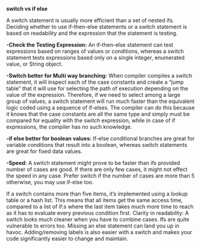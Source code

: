 **switch vs if else**

A switch statement is usually more efficient than a set of nested ifs. Deciding whether to use if-then-else statements or a switch statement is based on readability and the expression that the statement is testing.

**-Check the Testing Expression:** An if-then-else statement can test expressions based on ranges of values or conditions, 
whereas a switch statement tests expressions based only on a single integer, enumerated value, or String object.

**-Switch better for Multi way branching:** When compiler compiles a switch statement, it will inspect each of the 
case constants and create a “jump table” that it will use for selecting the path of execution depending on the 
value of the expression. Therefore, if we need to select among a large group of values, a switch statement will 
run much faster than the equivalent logic coded using a sequence of if-elses. The compiler can do this because 
it knows that the case constants are all the same type and simply must be compared for equality with the 
switch expression, while in case of if expressions, the compiler has no such knowledge.

**-if else better for boolean values:** If-else conditional branches are great for variable conditions that result 
into a boolean, whereas switch statements are great for fixed data values.

**-Speed:** A switch statement might prove to be faster than ifs provided number of cases are good. If there are only 
few cases, it might not effect the speed in any case. Prefer switch if the number of cases are more than 5 otherwise, 
you may use if-else too.

If a switch contains more than five items, it’s implemented using a lookup table or a hash list. This means that 
all items get the same access time, compared to a list of if:s where the last item takes much more time to reach 
as it has to evaluate every previous condition first.
Clarity in readability: A switch looks much cleaner when you have to combine cases. Ifs  are quite vulnerable 
to errors too. Missing an else statement can land you up in havoc. Adding/removing labels is also easier 
with a switch and makes your code significantly easier to change and maintain.
